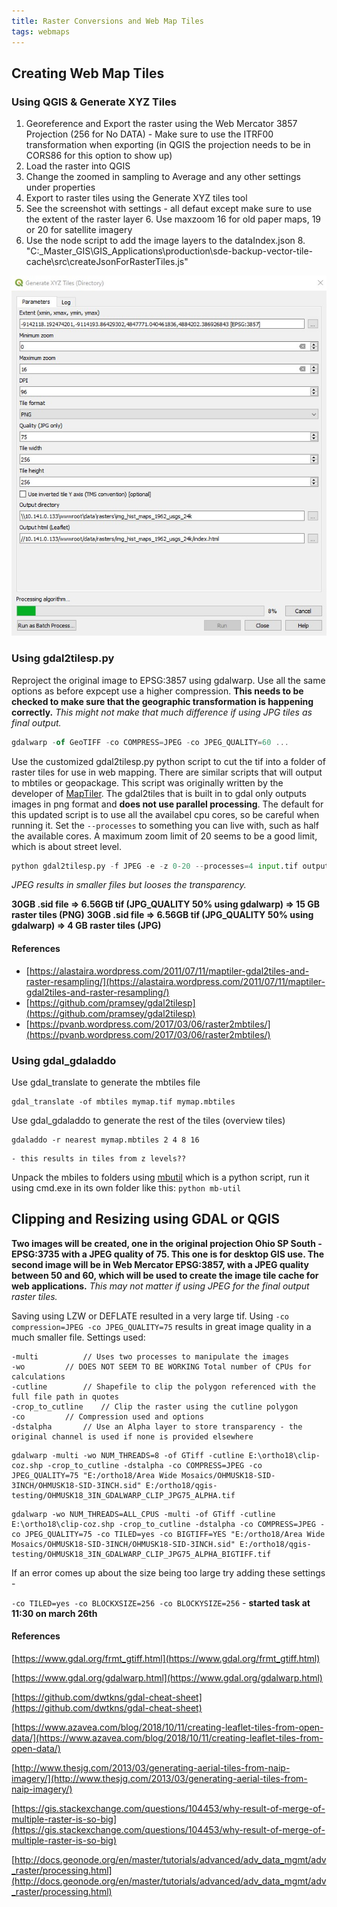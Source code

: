 ```yaml
---
title: Raster Conversions and Web Map Tiles
tags: webmaps
---
```


## Creating Web Map Tiles

### Using QGIS & Generate XYZ Tiles

1. Georeference and Export the raster using the Web Mercator 3857 Projection (256 for No DATA) - Make sure to use the ITRF00 transformation when exporting (in QGIS the projection needs to be in CORS86 for this option to show up)
2. Load the raster into QGIS
3. Change the zoomed in sampling to Average and any other settings under properties
4. Export to raster tiles using the Generate XYZ tiles tool
5. See the screenshot with settings - all defaut except make sure to use the extent of the raster layer
	6. Use maxzoom 16 for old paper maps, 19 or 20 for satellite  imagery
7. Use the  node script to add the image layers to the dataIndex.json
	8. "C:\_Master_GIS\GIS_Applications\production\sde-backup-vector-tile-cache\src\createJsonForRasterTiles.js"

![](/assets/img/generate_xyz_tiles.jpg)

### Using gdal2tilesp.py

Reproject the original image to EPSG:3857 using gdalwarp. Use all the same options as before expcept use a higher compression. **This needs to be checked to make sure that the geographic transformation is happening correctly.** *This might not make that much difference if using JPG tiles as final output.*

 ```javascript
 gdalwarp -of GeoTIFF -co COMPRESS=JPEG -co JPEG_QUALITY=60 ...
 ```

Use the customized gdal2tilesp.py python script to cut the tif into a folder of raster tiles for use in web mapping. There are similar scripts that will output to mbtiles or geopackage. This script was originally written by the developer of [MapTiler](https://www.maptiler.com/). The gdal2tiles that is built in to gdal only outputs images in png format and **does not use parallel processing**. The default for this updated script is to use all the availabel cpu cores, so be careful when running it. Set the ``--processes`` to something you can live with, such as half the available cores. A maximum zoom limit of 20 seems to be a good limit, which is about street level.

```python
python gdal2tilesp.py -f JPEG -e -z 0-20 --processes=4 input.tif outputFolder
```

*JPEG results in smaller files but looses the transparency.*

**30GB .sid file => 6.56GB tif (JPG_QUALITY 50% using gdalwarp) => 15 GB raster tiles (PNG)**
**30GB .sid file => 6.56GB tif (JPG_QUALITY 50% using gdalwarp) => 4 GB raster tiles (JPG)**

#### References
 - [https://alastaira.wordpress.com/2011/07/11/maptiler-gdal2tiles-and-raster-resampling/](https://alastaira.wordpress.com/2011/07/11/maptiler-gdal2tiles-and-raster-resampling/)
 - [https://github.com/pramsey/gdal2tilesp](https://github.com/pramsey/gdal2tilesp)
 - [https://pvanb.wordpress.com/2017/03/06/raster2mbtiles/](https://pvanb.wordpress.com/2017/03/06/raster2mbtiles/)

### Using gdal_gdaladdo


Use gdal_translate to generate the mbtiles file

```
gdal_translate -of mbtiles mymap.tif mymap.mbtiles
```

Use gdal_gdaladdo to generate the rest of the tiles (overview tiles)

```
gdaladdo -r nearest mymap.mbtiles 2 4 8 16
```
	- this results in tiles from z levels??

Unpack the mbiles to folders using [mbutil](https://github.com/mapbox/mbutil) which is a python script, run it using cmd.exe in its own folder like this:
	``python mb-util``

## Clipping and Resizing using GDAL or QGIS

**Two images will be created, one in the original projection Ohio SP South - EPSG:3735 with a JPEG quality of 75. This one is for desktop GIS use. The second image will be in Web Mercator EPSG:3857, with a JPEG quality between 50 and 60, which will be used to create the image tile cache for web applications.** *This may not matter if using JPEG for the final output raster tiles.*

Saving using LZW or DEFLATE resulted in a very large tif. Using ``-co compression=JPEG -co JPEG_QUALITY=75`` results in great image quality in a much smaller file. Settings used:

```
-multi 			// Uses two processes to manipulate the images
-wo			// DOES NOT SEEM TO BE WORKING Total number of CPUs for calculations
-cutline		// Shapefile to clip the polygon referenced with the full file path in quotes
-crop_to_cutline	// Clip the raster using the cutline polygon 
-co			// Compression used and options
-dstalpha		// Use an Alpha layer to store transparency - the original channel is used if none is provided elsewhere

```

```
gdalwarp -multi -wo NUM_THREADS=8 -of GTiff -cutline E:\ortho18\clip-coz.shp -crop_to_cutline -dstalpha -co COMPRESS=JPEG -co JPEG_QUALITY=75 "E:/ortho18/Area Wide Mosaics/OHMUSK18-SID-3INCH/OHMUSK18-SID-3INCH.sid" E:/ortho18/qgis-testing/OHMUSK18_3IN_GDALWARP_CLIP_JPG75_ALPHA.tif
```

```
gdalwarp -wo NUM_THREADS=ALL_CPUS -multi -of GTiff -cutline E:\ortho18\clip-coz.shp -crop_to_cutline -dstalpha -co COMPRESS=JPEG -co JPEG_QUALITY=75 -co TILED=yes -co BIGTIFF=YES "E:/ortho18/Area Wide Mosaics/OHMUSK18-SID-3INCH/OHMUSK18-SID-3INCH.sid" E:/ortho18/qgis-testing/OHMUSK18_3IN_GDALWARP_CLIP_JPG75_ALPHA_BIGTIFF.tif
```

If an error comes up about the size being too large try adding these settings - 

``-co TILED=yes -co BLOCKXSIZE=256 -co BLOCKYSIZE=256`` - **started task at 11:30 on march 26th**

#### References

[https://www.gdal.org/frmt_gtiff.html](https://www.gdal.org/frmt_gtiff.html)

[https://www.gdal.org/gdalwarp.html](https://www.gdal.org/gdalwarp.html)

[https://github.com/dwtkns/gdal-cheat-sheet](https://github.com/dwtkns/gdal-cheat-sheet)

[https://www.azavea.com/blog/2018/10/11/creating-leaflet-tiles-from-open-data/](https://www.azavea.com/blog/2018/10/11/creating-leaflet-tiles-from-open-data/)

[http://www.thesjg.com/2013/03/generating-aerial-tiles-from-naip-imagery/](http://www.thesjg.com/2013/03/generating-aerial-tiles-from-naip-imagery/)

[https://gis.stackexchange.com/questions/104453/why-result-of-merge-of-multiple-raster-is-so-big](https://gis.stackexchange.com/questions/104453/why-result-of-merge-of-multiple-raster-is-so-big)

[http://docs.geonode.org/en/master/tutorials/advanced/adv_data_mgmt/adv_raster/processing.html](http://docs.geonode.org/en/master/tutorials/advanced/adv_data_mgmt/adv_raster/processing.html)